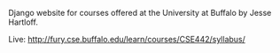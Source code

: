 Django website for courses offered at the University at Buffalo by Jesse Hartloff.

Live: http://fury.cse.buffalo.edu/learn/courses/CSE442/syllabus/
